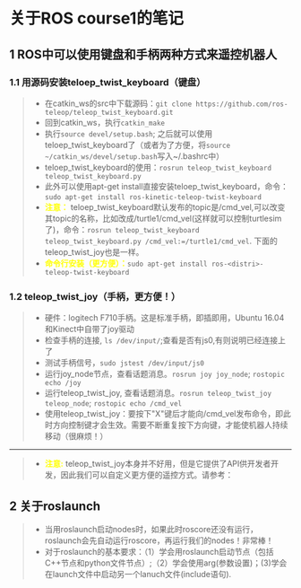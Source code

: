 # 关于ROS course1的笔记

## 1 ROS中可以使用键盘和手柄两种方式来遥控机器人

### 1.1 用源码安装teloep_twist_keyboard（键盘）

>* 在catkin_ws的src中下载源码：`git clone https://github.com/ros-teleop/teleop_twist_keyboard.git`
>* 回到catkin_ws，执行`catkin_make`
>* 执行`source devel/setup.bash`; 之后就可以使用teloep_twist_keyboard了（或者为了方便，将`source ~/catkin_ws/devel/setup.bash`写入~/.bashrc中）
>* teloep_twist_keyboard的使用：`rosrun teleop_twist_keyboard teleop_twist_keyboard.py`
>* 此外可以使用apt-get install直接安装teloep_twist_keyboard，命令：`sudo apt-get install ros-kinetic-teleop-twist-keyboard`
>* <font color=#ffff00>**注意：**</font> teloep_twist_keyboard默认发布的topic是/cmd_vel,可以改变其topic的名称，比如改成/turtle1/cmd_vel(这样就可以控制turtlesim了)，命令：`rosrun teleop_twist_keyboard teleop_twist_keyboard.py /cmd_vel:=/turtle1/cmd_vel`. 下面的teleop_twist_joy也是一样。
>* <font color=#ffff00>**命令行安装（更方便）：**</font>`sudo apt-get install ros-<distri>-teleop-twist-keyboard`

### 1.2 teleop_twist_joy（手柄，更方便！）

>* 硬件：logitech F710手柄。这是标准手柄，即插即用，Ubuntu 16.04和Kinect中自带了joy驱动
>* 检查手柄的连接, `ls /dev/input/`;查看是否有js0,有则说明已经连接上了
>* 测试手柄信号，`sudo jstest /dev/input/js0`
>* 运行joy_node节点，查看话题消息。`rosrun joy joy_node`; `rostopic echo /joy`
>* 运行teleop_twist_joy, 查看话题消息。`rosrun teleop_twist_joy teleop_node`; `rostopic echo /cmd_vel`
>* 使用teleop_twist_joy：要按下"X"键后才能向/cmd_vel发布命令，即此时方向控制键才会生效。需要不断重复按下方向键，才能使机器人持续移动（很麻烦！）

----------------------------------------------------------------------------

>* <font color=#ffff00>**注意:**</font> teleop_twist_joy本身并不好用，但是它提供了API供开发者开发，因此我们可以自定义更方便的遥控方式。请参考：

## 2 关于roslaunch

>* 当用roslaunch启动nodes时，如果此时roscore还没有运行，roslaunch会先自动运行roscore，再运行我们的nodes！非常棒！
>* 对于roslaunch的基本要求：（1）学会用roslaunch启动节点（包括C++节点和python文件节点）;（2）学会使用arg(参数设置)；(3)学会在launch文件中启动另一个lanuch文件(include语句).
